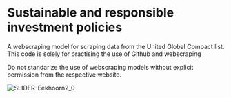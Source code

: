 # Sustainable and responsible investment policies 
A webscraping model for scraping data from the United Global Compact list. This code is solely for practising the use of Github and webscraping

Do not standarize the use of webscraping models without explicit permission from the respective website. 

![SLIDER-Eekhoorn2_0](https://user-images.githubusercontent.com/72629028/136697469-6aa6c1cc-42a4-4add-a975-a5ada6104b07.jpg)


